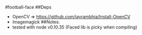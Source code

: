 #football-face
##Deps
- OpenCV => https://github.com/jayrambhia/Install-OpenCV
- Imagemagick
##Notes:
- tested with node v0.10.35 (Faced lib is picky when compiling)
